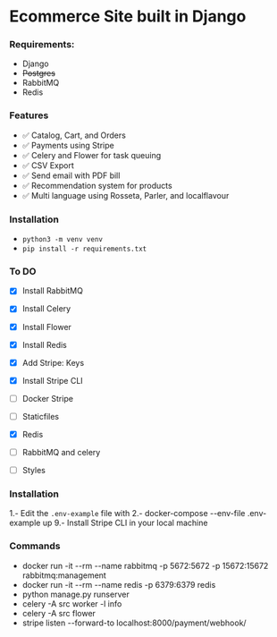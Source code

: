 # Ecommerce Site built in Django

### Requirements:
- Django
- ~~Postgres~~
- RabbitMQ
- Redis

### Features
- ✅ Catalog, Cart, and Orders
- ✅ Payments using Stripe
- ✅ Celery and Flower for task queuing
- ✅ CSV Export
- ✅ Send email with PDF bill
- ✅ Recommendation system for products
- ✅ Multi language using Rosseta, Parler, and localflavour


### Installation
- `python3 -m venv venv`
- `pip install -r requirements.txt`

### To DO
- [X] Install RabbitMQ
- [X] Install Celery
- [X] Install Flower
- [X] Install Redis
- [X] Add Stripe: Keys
- [X] Install Stripe CLI
- [ ] Docker Stripe
- [ ] Staticfiles
- [X] Redis 
- [ ] RabbitMQ and celery
- [ ] Styles


### Installation
1.- Edit the `.env-example` file with 
2.- docker-compose  --env-file .env-example up 
9.- Install Stripe CLI in your local machine


### Commands
- docker run -it --rm --name rabbitmq -p 5672:5672 -p 15672:15672 rabbitmq:management
- docker run -it --rm --name redis -p 6379:6379 redis
- python manage.py runserver
- celery -A src worker -l info
- celery -A src flower
- stripe listen --forward-to localhost:8000/payment/webhook/